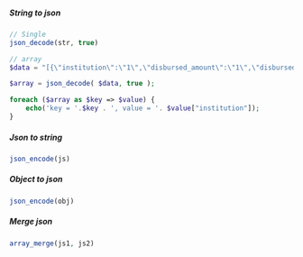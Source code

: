 ##### String to json
```php
// Single
json_decode(str, true)

// array
$data = "[{\"institution\":\"1\",\"disbursed_amount\":\"1\",\"disbursed_date\":\"1\",\"borrower_name\":\"\",\"type_of_facility\":\"\",\"monthly_pay\":\"\",\"collateral\":\"\",\"arrears_days\":\"\"}]";

$array = json_decode( $data, true );

foreach ($array as $key => $value) {
  	echo('key = '.$key . ', value = '. $value["institution"]);
}

```

##### Json to string 
```php
json_encode(js)
```

##### Object to json
```php
json_encode(obj)
```

##### Merge json
```php
array_merge(js1, js2)
```


